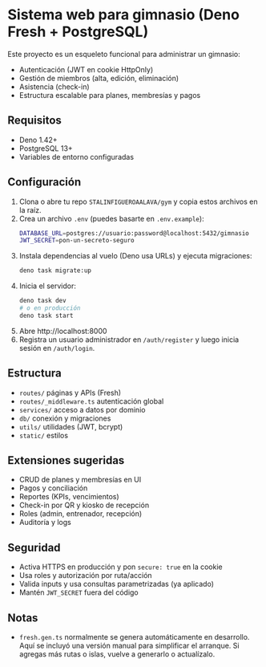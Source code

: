 # Sistema web para gimnasio (Deno Fresh + PostgreSQL)

Este proyecto es un esqueleto funcional para administrar un gimnasio:
- Autenticación (JWT en cookie HttpOnly)
- Gestión de miembros (alta, edición, eliminación)
- Asistencia (check-in)
- Estructura escalable para planes, membresías y pagos

## Requisitos

- Deno 1.42+
- PostgreSQL 13+
- Variables de entorno configuradas

## Configuración

1. Clona o abre tu repo `STALINFIGUEROAALAVA/gym` y copia estos archivos en la raíz.
2. Crea un archivo `.env` (puedes basarte en `.env.example`):
   ```bash
   DATABASE_URL=postgres://usuario:password@localhost:5432/gimnasio
   JWT_SECRET=pon-un-secreto-seguro
   ```
3. Instala dependencias al vuelo (Deno usa URLs) y ejecuta migraciones:
   ```bash
   deno task migrate:up
   ```
4. Inicia el servidor:
   ```bash
   deno task dev
   # o en producción
   deno task start
   ```
5. Abre http://localhost:8000
6. Registra un usuario administrador en `/auth/register` y luego inicia sesión en `/auth/login`.

## Estructura

- `routes/` páginas y APIs (Fresh)
- `routes/_middleware.ts` autenticación global
- `services/` acceso a datos por dominio
- `db/` conexión y migraciones
- `utils/` utilidades (JWT, bcrypt)
- `static/` estilos

## Extensiones sugeridas

- CRUD de planes y membresías en UI
- Pagos y conciliación
- Reportes (KPIs, vencimientos)
- Check-in por QR y kiosko de recepción
- Roles (admin, entrenador, recepción)
- Auditoría y logs

## Seguridad

- Activa HTTPS en producción y pon `secure: true` en la cookie
- Usa roles y autorización por ruta/acción
- Valida inputs y usa consultas parametrizadas (ya aplicado)
- Mantén `JWT_SECRET` fuera del código

## Notas

- `fresh.gen.ts` normalmente se genera automáticamente en desarrollo. Aquí se incluyó una versión manual para simplificar el arranque. Si agregas más rutas o islas, vuelve a generarlo o actualízalo.